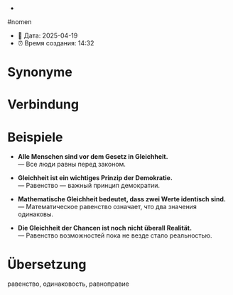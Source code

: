 -
#nomen
- 📍 Дата: 2025-04-19
- ⏰ Время создания: 14:32
# Synonyme

# Verbindung 

# Beispiele
- **Alle Menschen sind vor dem Gesetz in Gleichheit.**  
    — Все люди равны перед законом.
    
- **Gleichheit ist ein wichtiges Prinzip der Demokratie.**  
    — Равенство — важный принцип демократии.
    
- **Mathematische Gleichheit bedeutet, dass zwei Werte identisch sind.**  
    — Математическое равенство означает, что два значения одинаковы.
    
- **Die Gleichheit der Chancen ist noch nicht überall Realität.**  
    — Равенство возможностей пока не везде стало реальностью.
# Übersetzung
равенство, одинаковость, равноправие